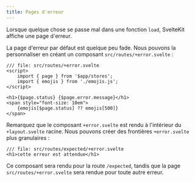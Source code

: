 ```yaml
---
title: Pages d'erreur
---
```


Lorsque quelque chose se passe mal dans une fonction `load`, SvelteKit affiche une page d'erreur.

La page d'erreur par défaut est quelque peu fade. Nous pouvons la personnaliser en créant un composant `src/routes/+error.svelte` :

```svelte
/// file: src/routes/+error.svelte
<script>
	import { page } from '$app/stores';
	import { emojis } from './emojis.js';
</script>

<h1>{$page.status} {$page.error.message}</h1>
<span style="font-size: 10em">
	{emojis[$page.status] ?? emojis[500]}
</span>
```

Remarquez que le composant `+error.svelte` est rendu à l'intérieur du `+layout.svelte` racine. Nous pouvons créer des frontières `+error.svelte` plus granulaires :

```svelte
/// file: src/routes/expected/+error.svelte
<h1>cette erreur est attendue</h1>
```

Ce composant sera rendu pour la route `/expected`, tandis que la page `src/routes/+error.svelte` sera rendue pour toute autre erreur.
